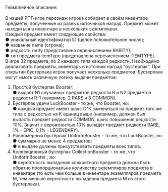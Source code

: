 Геймплейное описание: <br><br>
В нашей РПГ-игре персонаж игрока собирает в своём инвентаре предметы, полученные из разных источников наград. 
Предмет может находиться в инвентаре в нескольких экземплярах. <br>
Каждый предмет имеет следующие свойства: <br>
● уникальный идентификатор ID (целое положительное число); <br>
● название name (строка); <br>
● редкость rarity (представлена перечислением RARITY); <br>
● тип предмета itemType (представлена перечислением ITEMTYPE). <br>
В игре 32 предмета, по 2 каждого типа каждой редкости. 
Необходимо реализовать предметы, инвентарь и источник наград "бустерпак". 
При открытии бустерпака игрок получает несколько предметов. 
Бустерпаки могут иметь различную логику выдачи предметов: 
1) Простой бустерпак Booster: <br>
● выдаёт N1 случайных предметов редкости R и N2 предметов редкости R-1 (например, 2 RARE и 3 COMMON). 
2) Бустерпак удачи LuckBooster - то же, что Booster, но: <br>
● каждый предмет имеет шанс C^K замениться на предмет того же типа с редкостью на K единиц выше (например, должен был выпасть предмет редкости COMMON, шанс повышения редкости 10%. Значит с вероятностью 10% выпадет предмет редкости RARE, 1% - EPIC, 0,1% - LEGENDARY). 
3) Равномерный бустерпак UniformBooster - то же, что LuckBooster, но: <br>
● суммарно не менее 4 предметов;<br>
● в выдаче должны присутствовать предметы всех типов. <br>
4) Коллекционный бустерпак CollectionBooster - то же, что UniformBooster , но: <br>
● вероятность выпадения конкретного предмета должна быть обратно пропорциональна количеству экземпляров предмета в инвентаре (то есть чем больше в инвентаре экземпляров предмета M, тем меньше вероятность выпадения предмета M из этого бустерпака). 

